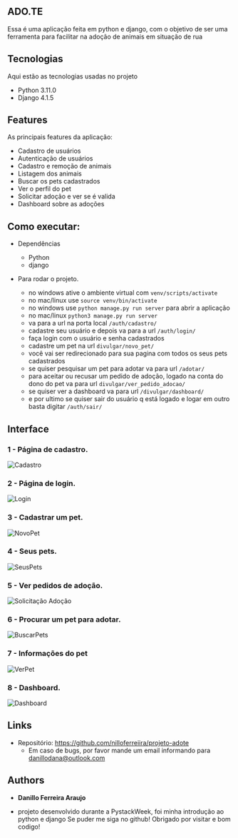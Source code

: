 ## ADO.TE

Essa é uma aplicação feita em python e django, com o objetivo de ser uma ferramenta para facilitar na adoção de animais em situação de rua

## Tecnologias 

Aqui estão as tecnologias usadas no projeto

* Python  3.11.0
* Django  4.1.5

## Features

As principais features da aplicação:
 - Cadastro de usuários
 - Autenticação de usuários
 - Cadastro e remoção de animais 
 - Listagem dos animais
 - Buscar os pets cadastrados
 - Ver o perfil do pet
 - Solicitar adoção e ver se é valida
 - Dashboard sobre as adoções

## Como executar:

* Dependências
  - Python  
  - django
  
* Para rodar o projeto.
  - no windows ative o ambiente virtual com `venv/scripts/activate`
  - no mac/linux use `source venv/bin/activate`
  - no windows use `python manage.py run server` para abrir a aplicação
  - no mac/linux `python3 manage.py run server`
  - va para a url na porta local `/auth/cadastro/`
  - cadastre seu usuário e depois va para a url `/auth/login/`
  - faça login com o usuário e senha cadastrados
  - cadastre um pet na url `divulgar/novo_pet/`
  - você vai ser redirecionado para sua pagina com todos os seus pets cadastrados
  - se quiser pesquisar um pet para adotar va para url `/adotar/`
  - para aceitar ou recusar um pedido de adoção, logado na conta do dono do pet va para url `divulgar/ver_pedido_adocao/`
  - se quiser ver a dashboard va para url `/divulgar/dashboard/`
  - e por ultimo se quiser sair do usuário q está logado e logar em outro basta digitar `/auth/sair/`


## Interface <!-- tire print das pags da aplicação, suba elas dentro do arquivo da aplicação e então pegue o link delas pego github-->

### 1 - Página de cadastro.

![Cadastro](/readme-img/cadastro.PNG)

### 2 - Página de login.

![Login](/readme-img/login.PNG)

### 3 - Cadastrar um pet.

![NovoPet](/readme-img/novo_pet.PNG)

### 4 - Seus pets.

![SeusPets](/readme-img/seus_pets.PNG)

### 5 - Ver pedidos de adoção.

![Solicitação Adoção](/readme-img/ver_pedido_adocao.PNG)

### 6 - Procurar um pet para adotar.

![BuscarPets](/readme-img/listar_pets.PNG)

### 7 - Informações do pet

![VerPet](/readme-img/ver_pet.PNG)

### 8 - Dashboard.

![Dashboard](/readme-img/dashboard.PNG)

## Links
  - Repositório: https://github.com/nilloferreiira/projeto-adote
    - Em caso de bugs, por favor mande um email informando para danillodana@outlook.com

  ## Authors

  * **Danillo Ferreira Araujo** 
  - projeto desenvolvido durante a PystackWeek, foi minha introdução ao python e django
  Se puder me siga no github!
  Obrigado por visitar e bom codigo!
